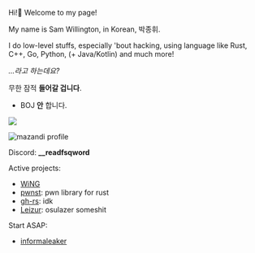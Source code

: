 Hi!👋 Welcome to my page! 

My name is Sam Willington, in Korean, 박종휘.

I do low-level stuffs, especially 'bout hacking, using language like Rust, C++, Go, Python, (+ Java/Kotlin) and much more!

*...라고 하는데요?*

무한 잠적 **들어갈 겁니다**.

+ BOJ **안** 합니다. <br>
<a href="https://solved.ac/j2ssicaalt">
    <img src="http://mazassumnida.wtf/api/v2/generate_badge?boj=j2ssicaalt"/>
</a>
<br>

![mazandi profile](http://mazandi.herokuapp.com/api?handle=j2ssicaalt&theme=light)

Discord: **__readfsqword**

Active projects:
+ [WiNG](https://github.com/NeoMaster831/WiNG)
+ [pwnst](https://github.com/NeoMaster831/pwnst): pwn library for rust
+ [gh-rs](https://github.com/NeoMaster831/gh-rs): idk
+ [Leizur](https://github.com/NeoMaster831/Leizur): osulazer someshit

Start ASAP:
+ [informaleaker](https://github.com/NeoMaster831/informaleaker)
